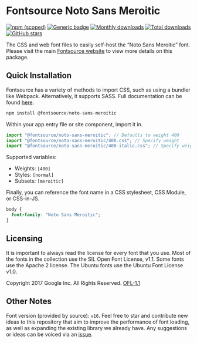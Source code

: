 # Fontsource Noto Sans Meroitic

[![npm (scoped)](https://img.shields.io/npm/v/@fontsource/noto-sans-meroitic?color=brightgreen)](https://www.npmjs.com/package/@fontsource/noto-sans-meroitic) [![Generic badge](https://img.shields.io/badge/fontsource-passing-brightgreen)](https://github.com/fontsource/fontsource) [![Monthly downloads](https://badgen.net/npm/dm/@fontsource/noto-sans-meroitic)](https://github.com/fontsource/fontsource) [![Total downloads](https://badgen.net/npm/dt/@fontsource/noto-sans-meroitic)](https://github.com/fontsource/fontsource) [![GitHub stars](https://img.shields.io/github/stars/fontsource/fontsource.svg?style=social&label=Star)](https://github.com/fontsource/fontsource/stargazers)

The CSS and web font files to easily self-host the “Noto Sans Meroitic” font. Please visit the main [Fontsource website](https://fontsource.org/fonts/noto-sans-meroitic) to view more details on this package.

## Quick Installation

Fontsource has a variety of methods to import CSS, such as using a bundler like Webpack. Alternatively, it supports SASS. Full documentation can be found [here](https://fontsource.org/docs/getting-started/introduction).

```javascript
npm install @fontsource/noto-sans-meroitic
```

Within your app entry file or site component, import it in.

```javascript
import "@fontsource/noto-sans-meroitic"; // Defaults to weight 400
import "@fontsource/noto-sans-meroitic/400.css"; // Specify weight
import "@fontsource/noto-sans-meroitic/400-italic.css"; // Specify weight and style

```

Supported variables:
- Weights: `[400]`
- Styles: `[normal]`
- Subsets: `[meroitic]`

Finally, you can reference the font name in a CSS stylesheet, CSS Module, or CSS-in-JS.

```css
body {
  font-family: "Noto Sans Meroitic";
}
```

## Licensing
It is important to always read the license for every font that you use.
Most of the fonts in the collection use the SIL Open Font License, v1.1. Some fonts use the Apache 2 license. The Ubuntu fonts use the Ubuntu Font License v1.0.

Copyright 2017 Google Inc. All Rights Reserved.
[OFL-1.1](http://scripts.sil.org/OFL)

## Other Notes
Font version (provided by source): `v16`.
Feel free to star and contribute new ideas to this repository that aim to improve the performance of font loading, as well as expanding the existing library we already have. Any suggestions or ideas can be voiced via an [issue](https://github.com/fontsource/fontsource/issues).